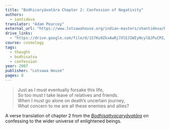 ```yaml
---
title: "Bodhicaryāvatāra Chapter 2: Confession of Negativity"
authors:
  - santideva
translator: "Adam Pearcey"
external_url: "https://www.lotsawahouse.org/indian-masters/shantideva/bodhicharyavatara-2"
drive_links:
  - "https://drive.google.com/file/d/1S7Ku9ZkxAwRj7XlEJIWIyNcylQJPuCMI/view?usp=sharing"
course: cosmology
tags:
  - thought
  - bodhisatva
  - confession
year: 2007
publisher: "Lotsawa House"
pages: 8
---
```


> Just as I must eventually forsake this life,  
So too must I take leave of relatives and friends.  
When I must go alone on death’s uncertain journey,  
What concern to me are all these enemies and allies?

A verse translation of chapter 2 from the [_Bodhisattvacaryāvatāra_](/content/canon/bodhisattvacaryavatara_santideva) on confessing to the wider universe of enlightened beings.
